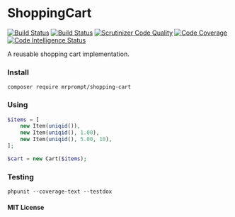 # ShoppingCart

[![Build Status](https://travis-ci.org/mrprompt/ShoppingCart.svg?branch=master)](https://travis-ci.org/mrprompt/ShoppingCart)
[![Build Status](https://scrutinizer-ci.com/g/mrprompt/ShoppingCart/badges/build.png?b=master)](https://scrutinizer-ci.com/g/mrprompt/ShoppingCart/build-status/master)
[![Scrutinizer Code Quality](https://scrutinizer-ci.com/g/mrprompt/ShoppingCart/badges/quality-score.png?b=master)](https://scrutinizer-ci.com/g/mrprompt/ShoppingCart/?branch=master)
[![Code Coverage](https://scrutinizer-ci.com/g/mrprompt/ShoppingCart/badges/coverage.png?b=master)](https://scrutinizer-ci.com/g/mrprompt/ShoppingCart/?branch=master)
[![Code Intelligence Status](https://scrutinizer-ci.com/g/mrprompt/ShoppingCart/badges/code-intelligence.svg?b=master)](https://scrutinizer-ci.com/code-intelligence)

A reusable shopping cart implementation.

### Install

```console
composer require mrprompt/shopping-cart
```

### Using

```php
$items = [ 
    new Item(uniqid()),
    new Item(uniqid(), 1.00),
    new Item(uniqid(), 5.00, 10),
];

$cart = new Cart($items);
```

### Testing

```console
phpunit --coverage-text --testdox
```

#### MIT License